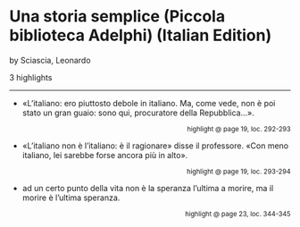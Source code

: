 # Una storia semplice (Piccola biblioteca Adelphi) (Italian Edition)
by Sciascia, Leonardo

3 highlights

---

* «L’italiano: ero piuttosto debole in italiano. Ma, come vede, non è poi stato un gran guaio: sono qui, procuratore della Repubblica...».

<p style="text-align: right;"><sup>highlight @ page 19, loc. 292-293</sup></p>

* «L’italiano non è l’italiano: è il ragionare» disse il professore. «Con meno italiano, lei sarebbe forse ancora più in alto».

<p style="text-align: right;"><sup>highlight @ page 19, loc. 293-294</sup></p>

* ad un certo punto della vita non è la speranza l’ultima a morire, ma il morire è l’ultima speranza.

<p style="text-align: right;"><sup>highlight @ page 23, loc. 344-345</sup></p>

